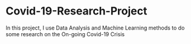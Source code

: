 # Covid-19-Research-Project
In this project, I use Data Analysis  and Machine Learning methods to do some research on the On-going Covid-19 Crisis
